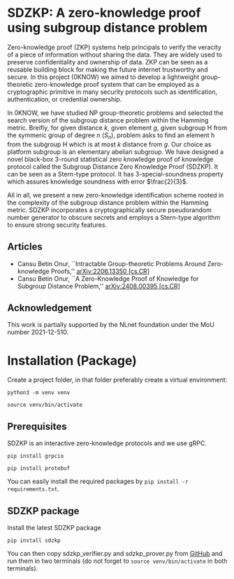 # SDZKP: A zero-knowledge proof using subgroup distance problem

Zero-knowledge proof (ZKP) systems help principals to verify the veracity of a piece of information without sharing the data. They are widely used to preserve confidentiality and ownership of data. ZKP can be seen as a reusable building block for making the future internet trustworthy and secure. In this project (0KNOW) we aimed to develop a lightweight group-theoretic zero-knowledge proof system that can be employed as a cryptographic primitive in many security protocols such as identification, authentication, or credential ownership. 

In 0KNOW, we have studied  NP group-theoretic problems and selected the search version of the subgroup distance problem within the Hamming metric. Breifly, for given distance $k$, given element $g$, given subgroup H from the symmeric group of degree $n$ ($S_n$), problem asks to find an element h from the subgroup H which is at most $k$ distance from $g$. Our choice as platform subgroup is an elementary abelian subgroup. We have designed a novel black-box 3-round statistical zero knowledge proof of knowledge protocol called the Subgroup Distance Zero Knowledge Proof (SDZKP). It can be seen as a Stern-type protocol. It has 3-special-soundness property which assures knowledge soundness with error $\frac{2}{3}$. 


All in all, we present a new zero-knowledge identification scheme rooted in the complexity of the subgroup distance problem within the Hamming metric. SDZKP incorporates a cryptographically secure pseudorandom number generator to obscure secrets and employs a Stern-type algorithm to ensure strong security features. 


## Articles

- Cansu Betin Onur, ``Intractable Group-theoretic Problems Around Zero-knowledge Proofs,'' [arXiv:2206.13350 [cs.CR]](https://arxiv.org/abs/2206.13350)
- Cansu Betin Onur, ``A Zero-Knowledge Proof of Knowledge for Subgroup Distance Problem,'' [arXiv:2408.00395 [cs.CR]](https://arxiv.org/abs/2408.00395)

## Acknowledgement
This work is partially supported by the NLnet foundation under the MoU number 2021-12-510.

# Installation (Package)

Create a project folder, in that folder preferably create a virtual environment:

```python3 -m venv venv```

```source venv/bin/activate```


## Prerequisites
SDZKP is an interactive zero-knowledge protocols and we use gRPC.

```pip install grpcio```

```pip install protobuf```

You can easily install the required packages by ```pip install -r requirements.txt```.

## SDZKP package
Install the latest SDZKP package

```pip install sdzkp```

You can then copy sdzkp_verifier.py and sdzkp_prover.py from [GitHub](https://github.com/cansubetin/sdzkp) and run them in two terminals (do not forget to `source venv/bin/activate` in both terminals).
